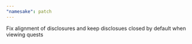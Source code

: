 ```yaml
---
"namesake": patch
---
```


Fix alignment of disclosures and keep disclosues closed by default when viewing quests
